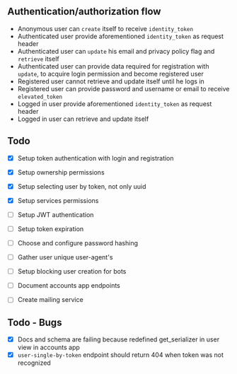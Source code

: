 Authentication/authorization flow
--

* Anonymous user can `create` itself to receive `identity_token`
* Authenticated user provide aforementioned `identity_token` as request header
* Authenticated user can `update` his email and privacy policy flag and `retrieve` itself
* Authenticated user can provide data required for registration with `update`, to acquire login permission and become registered user
* Registered user cannot retrieve and update itself until he logs in
* Registered user can provide password and username or email to receive `elevated_token`
* Logged in user provide aforementioned `identity_token` as request header
* Logged in user can retrieve and update itself    

Todo
-

* [x] Setup token authentication with login and registration
* [x] Setup ownership permissions
* [x] Setup selecting user by token, not only uuid
* [x] Setup services permissions 
* [ ] Setup JWT authentication 
* [ ] Setup token expiration
* [ ] Choose and configure password hashing
* [ ] Gather user unique user-agent's
* [ ] Setup blocking user creation for bots
* [ ] Document accounts app endpoints 
* [ ] Create mailing service  


Todo - Bugs
-
* [x] Docs and schema are failing because redefined get_serializer in user view in accounts app
* [x] `user-single-by-token` endpoint should return 404 when token was not recognized